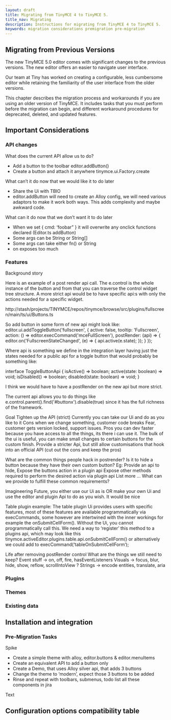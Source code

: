 ```yaml
---
layout: draft
title: Migrating from TinyMCE 4 to TinyMCE 5.
title_nav: Migrating
description: Instructions for migrating from TinyMCE 4 to TinyMCE 5.
keywords: migration considerations premigration pre-migration
---
```


## Migrating from Previous Versions

The new TinyMCE 5.0 editor comes with significant changes to the previous versions. The new editor offers an easier to navigate user interface.

Our team at Tiny has worked on creating a configurable, less cumbersome editor while retaining the familiarity of the user interface from the older versions.

This chapter describes the migration process and workarounds if you are using an older version of TinyMCE. It includes tasks that you must perform before the migration can begin, and different workaround procedures for deprecated, deleted, and updated features.


## Important Considerations

### API changes

What does the current API allow us to do?

* Add a button to the toolbar editor.addButton()
* Create a button and attach it anywhere tinymce.ui.Factory.create


What can’t it do now that we would like it to do later

* Share the Ui with TBIO
* editor.addButton will need to create an Alloy config, we will need various adaptors to make it work both ways. This adds complexity and maybe awkward code.

What can it do now that we don’t want it to do later

* When we set { cmd: ‘foobar” } it will overwrite any onclick functions declared (Editor.ts addButton)
* Some args can be String or String[]
* Some args can take either fn() or String
* on<event> exposes too much


### Features

Background story

Here is an example of a post render api call. The e.control is the whole instance of the button and from that you can traverse the control widget tree structure. A more strict api would be to have specific api:s with only the actions needed for a specific widget.

http://stash/projects/TINYMCE/repos/tinymce/browse/src/plugins/fullscreen/main/ts/ui/Buttons.ts

So add button in some form of new api might look like:
  editor.ui.addToggleButton('fullscreen', {
    active: false,
    tooltip: 'Fullscreen',
    action: () => editor.execCommand('mceFullScreen'),
    postRender: (api) => {
      editor.on('FullscreenStateChanged', (e) => {
         api.active(e.state);
       });
    }
  });

Where api is something we define in the integration layer having just the states needed for a public api for a toggle button that would probably be something like:

interface ToggleButtonApi {
 isActive() => boolean;
 active(state: boolean) => void;
 isDisabled() => boolean;
 disabled(state: boolean) => void;
}

I think we would have to have a postRender on the new api but more strict.

The current api allows you to do things like e.control.parent().find('#buttonx').disable(true) since it has the full richness of the framework.


Goal
Tighten up the API (strict) Currently you can take our Ui and do as you like to it
Cons
when we change something, customer code breaks
Fear, customer gets version locked, support issues.
Pros
you can dev faster because you have access to all the things, its there i can use it.
The bulk of the ui is useful, you can make small changes to certain buttons for the custom finish.
Provide a stricter Api, but still allow customisations that hook into an official API (cut out the cons and keep the pros)


What are the common things people hack in postrender?
Is it to hide a button because they have their own custom button?
Eg: Provide an api to hide,
Expose the buttons action in a plugin api
Expose other methods required to perform the desired action via plugin api
List more …
What can we provide to fulfill these common requirements?

Imagineering Future,
you either use our Ui as is OR make your own Ui and use the editor and plugin Api to do as you wish.  It would be nice


Table plugin example:
The table plugin Ui provides users with specific features, most of these features are available programmatically via execCommands, some however are intertwined with the inner workings for example the onSubmitCellForm().  Without the Ui, you cannot programmatically call this.  We need a way to ‘register’ this method to a plugins api, which may look like this tinymce.activeEditor.plugins.table.api.onSubmitCellForm() or alternatively we could add to execCommand(‘tableOnSubmitCellForm’);

Life after removing postRender control
What are the things we still need to keep?
Event stuff -> on, off,  fire, hasEventListeners
Visuals -> focus, blur, hide, show, reflow, scrollIntoView ?
Strings -> encode entities, translate, aria


### Plugins

### Themes

### Existing data


## Installation and integration

### Pre-Migration Tasks

Spike
* Create a simple theme with alloy, editor.buttons & editor.menuItems
* Create an equivalent API to add a button only
* Create a Demo, that uses Alloy silver api, that adds 3 buttons
* Change the theme to ‘modern’, expect those 3 buttons to be added
* Rinse and repeat with toolbars, submenus, todo list all these components in jira


Text

## Configuration options compatibility table

